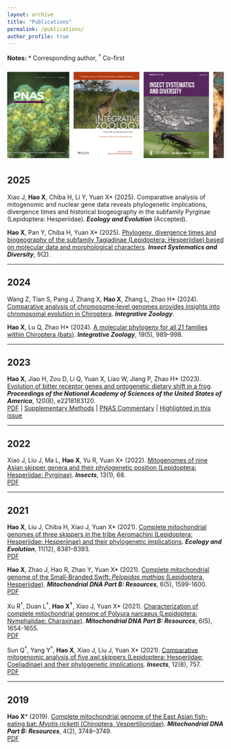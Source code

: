 ```yaml
---
layout: archive
title: "Publications"
permalink: /publications/
author_profile: true
---
```



**Notes:** \* Corresponding author, <sup>†</sup> Co-first


<div style="display: flex; overflow: hidden; width: 100%; padding: 10px 0;">
  <div id="scrolling-container" style="display: flex;">
    <img src="../images/Hao_2023_PNAS.png" alt="Hao_2023_PNAS" style="width: auto; height: 200px; margin-right: 10px;" />
    <img src="../images/Hao_2024_INZ_1.png" alt="Hao_2024_INZ_1" style="width: auto; height: 200px; margin-right: 10px;" />
    <img src="../images/Hao_2025_ISD.jpeg" alt="Hao_2025_ISD" style="width: auto; height: 200px; margin-right: 10px;" />
    <img src="../images/Hao_2021_EcE.png" alt="Hao_2021_EcE" style="width: auto; height: 200px; margin-right: 10px;" />
    <img src="../images/Mitochondrial_DNA.jpg" alt="Mitochondrial_DNA" style="width: auto; height: 200px; margin-right: 10px;" />
    <!-- Repeated images to create a seamless scroll effect -->
    <img src="../images/Hao_2023_PNAS.png" alt="Hao_2023_PNAS" style="width: auto; height: 200px; margin-right: 10px;" />
    <img src="../images/Hao_2024_INZ_1.png" alt="Hao_2024_INZ_1" style="width: auto; height: 200px; margin-right: 10px;" />
    <img src="../images/Hao_2025_ISD.jpeg" alt="Hao_2025_ISD" style="width: auto; height: 200px; margin-right: 10px;" />
    <img src="../images/Hao_2021_EcE.png" alt="Hao_2021_EcE" style="width: auto; height: 200px; margin-right: 10px;" />
    <img src="../images/Mitochondrial_DNA.jpg" alt="Mitochondrial_DNA" style="width: auto; height: 200px; margin-right: 10px;" />
  </div>
</div>

<style>
  #scrolling-container {
    display: flex;
    animation: scrollImages 30s linear infinite;
  }

  @keyframes scrollImages {
    0% {
      transform: translateX(0);
    }
    100% {
      transform: translateX(-50%);
    }
  }
</style>

<script>
  const container = document.getElementById("scrolling-container");

  container.addEventListener("animationiteration", () => {
    container.appendChild(container.firstElementChild);
  });
</script>

## 2025

Xiao J, **Hao X**, Chiba H, Li Y, Yuan X* (2025). Comparative analysis of mitogenomic and nuclear gene data reveals phylogenetic implications, divergence times and historical biogeography in the subfamily Pyrginae (Lepidoptera: Hesperiidae). _**Ecology and Evolution**_ (Accepted).

**Hao X**, Pan Y, Chiba H, Yuan X* (2025). <a href="https://doi.org/10.1093/isd/ixaf002" target="_blank">Phylogeny, divergence times and biogeography of the subfamily Tagiadinae (Lepidoptera: Hesperiidae) based on molecular data and morphological characters</a>. _**Insect Systematics and Diversity**_, 9(2).  

---

## 2024

Wang Z, Tian S, Pang J, Zhang X, **Hao X**, Zhang L, Zhao H* (2024). <a href="https://doi.org/10.1111/1749-4877.12915" target="_blank">Comparative analysis of chromosome‐level genomes provides insights into chromosomal evolution in Chiroptera</a>. _**Integrative Zoology**_.  

**Hao X**, Lu Q, Zhao H* (2024). <a href="https://doi.org/10.1111/1749-4877.12772" target="_blank">A molecular phylogeny for all 21 families within Chiroptera (bats)</a>. _**Integrative Zoology**_, 19(5), 989–998.  

---

## 2023
**Hao X**, Jiao H, Zou D, Li Q, Yuan X, Liao W, Jiang P, Zhao H* (2023). <a href="https://www.pnas.org/doi/full/10.1073/pnas.2218183120" target="_blank">Evolution of bitter receptor genes and ontogenetic dietary shift in a frog</a>. _**Proceedings of the National Academy of Sciences of the United States of America**_, 120(8), e2218183120.  
<a href="/files/Hao_2023_PNAS.pdf" target="_blank">PDF</a> | <a href="/files/Hao_2023_PNAS_sapp.pdf" target="_blank">Supplementary Methods</a> | <a href="/files/Hao_2023_PNAS_commentary.pdf" target="_blank">PNAS Commentary</a> | <a href="https://www.pnas.org/doi/10.1073/iti0823120" target="_blank">Highlighted in this issue</a>

---

## 2022
Xiao J, Liu J, Ma L, **Hao X**, Yu R, Yuan X* (2022). <a href="https://doi.org/10.3390/insects13010068" target="_blank">Mitogenomes of nine Asian skipper genera and their phylogenetic position (Lepidoptera: Hesperiidae: Pyrginae)</a>. _**Insects**_, 13(1), 68.  
<a href="/files/Xiao_2022_Insects.pdf" target="_blank">PDF</a>  

---

## 2021
**Hao X**, Liu J, Chiba H, Xiao J, Yuan X* (2021). <a href="https://doi.org/10.1002/ece3.7666" target="_blank">Complete mitochondrial genomes of three skippers in the tribe Aeromachini (Lepidoptera: Hesperiidae: Hesperiinae) and their phylogenetic implications</a>. _**Ecology and Evolution**_, 11(12), 8381–8393.  
<a href="/files/Hao_2021_EcE.pdf" target="_blank">PDF</a>  

**Hao X**, Zhao J, Hao R, Zhao Y, Yuan X* (2021). <a href="https://www.tandfonline.com/doi/full/10.1080/23802359.2021.1914523" target="_blank">Complete mitochondrial genome of the Small-Branded Swift: _Pelopidas mathias_ (Lepidoptera, Hesperiidae)</a>. _**Mitochondrial DNA Part B: Resources**_, 6(5), 1599-1600.  
<a href="/files/Hao_2021_Mitochondrial_DNA.pdf" target="_blank">PDF</a>  

Xu R<sup>†</sup>, Duan L<sup>†</sup>, **Hao X<sup>†</sup>**, Xiao J, Yuan X* (2021). <a href="https://doi.org/10.1080/23802359.2021.1927875" target="_blank">Characterization of complete mitochondrial genome of Polyura narcaeus (Lepidoptera: Nymphalidae: Charaxinae)</a>. _**Mitochondrial DNA Part B: Resources**_, 6(5), 1654-1655.  
<a href="/files/Xu_2021_Mitochondrial_DNA.pdf" target="_blank">PDF</a>  

Sun Q<sup>†</sup>, Yang Y<sup>†</sup>, **Hao X**, Xiao J, Liu J, Yuan X* (2021). <a href="https://doi.org/10.3390/insects12080757" target="_blank">Comparative mitogenomic analysis of five awl skippers (Lepidoptera: Hesperiidae: Coeliadinae) and their phylogenetic implications</a>. _**Insects**_, 12(8), 757.  
<a href="/files/Sun_2021_Insects.pdf" target="_blank">PDF</a>  

---

## 2019
**Hao X**\* (2019). <a href="https://www.tandfonline.com/doi/full/10.1080/23802359.2019.1681316" target="_blank">Complete mitochondrial genome of the East Asian fish-eating bat: _Myotis ricketti_ (Chiroptera, Vespertilionidae)</a>. _**Mitochondrial DNA Part B: Resources**_, 4(2), 3748–3749.  
<a href="/files/Hao_2019_Mitochondrial_DNA.pdf" target="_blank">PDF</a>
